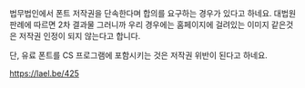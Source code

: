 법무법인에서 폰트 저작권을 단속한다며 합의를 요구하는 경우가 있다고 하네요.
대법원 판례에 따르면 2차 결과물 그러니까 우리 경우에는 홈페이지에 걸려있는 이미지 같은것은 저작권 인정이 되지 않는다고 합니다.

단, 유료 폰트를 CS 프로그램에 포함시키는 것은 저작권 위반이 된다고 하네요.

https://lael.be/425